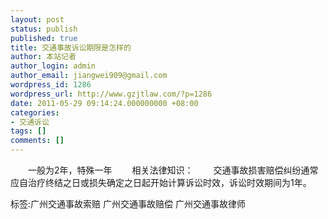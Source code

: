 ```yaml
---
layout: post
status: publish
published: true
title: 交通事故诉讼期限是怎样的
author: 本站记者
author_login: admin
author_email: jiangwei909@gmail.com
wordpress_id: 1286
wordpress_url: http://www.gzjtlaw.com/?p=1286
date: 2011-05-29 09:14:24.000000000 +08:00
categories:
- 交通诉讼
tags: []
comments: []
---
```

　　一般为2年，特殊一年　　相关法律知识：　　交通事故损害赔偿纠纷通常应自治疗终结之日或损失确定之日起开始计算诉讼时效，诉讼时效期间为1年。标签:广州交通事故索赔 广州交通事故赔偿 广州交通事故律师
